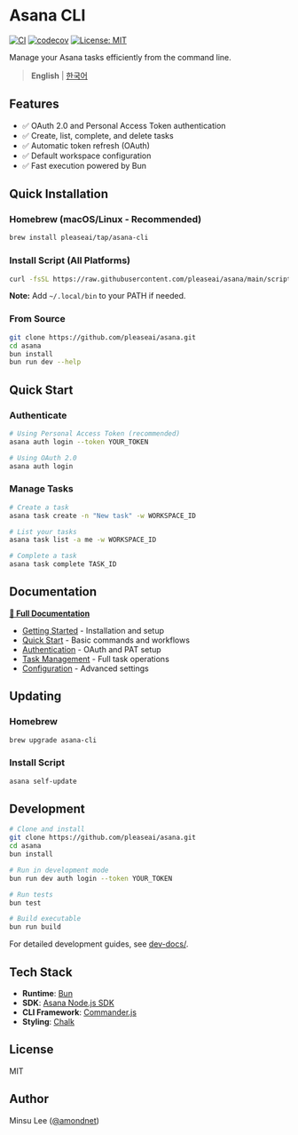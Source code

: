 # Asana CLI

[![CI](https://github.com/pleaseai/asana/actions/workflows/ci.yml/badge.svg)](https://github.com/pleaseai/asana/actions/workflows/ci.yml)
[![codecov](https://codecov.io/gh/pleaseai/asana/branch/main/graph/badge.svg)](https://codecov.io/gh/pleaseai/asana)
[![License: MIT](https://img.shields.io/badge/License-MIT-yellow.svg)](https://opensource.org/licenses/MIT)

Manage your Asana tasks efficiently from the command line.

> **English** | [한국어](./README.ko.md)

## Features

- ✅ OAuth 2.0 and Personal Access Token authentication
- ✅ Create, list, complete, and delete tasks
- ✅ Automatic token refresh (OAuth)
- ✅ Default workspace configuration
- ✅ Fast execution powered by Bun

## Quick Installation

### Homebrew (macOS/Linux - Recommended)

```bash
brew install pleaseai/tap/asana-cli
```

### Install Script (All Platforms)

```bash
curl -fsSL https://raw.githubusercontent.com/pleaseai/asana/main/scripts/install.sh | sh
```

**Note:** Add `~/.local/bin` to your PATH if needed.

### From Source

```bash
git clone https://github.com/pleaseai/asana.git
cd asana
bun install
bun run dev --help
```

## Quick Start

### Authenticate

```bash
# Using Personal Access Token (recommended)
asana auth login --token YOUR_TOKEN

# Using OAuth 2.0
asana auth login
```

### Manage Tasks

```bash
# Create a task
asana task create -n "New task" -w WORKSPACE_ID

# List your tasks
asana task list -a me -w WORKSPACE_ID

# Complete a task
asana task complete TASK_ID
```

## Documentation

**[📖 Full Documentation](https://asana.pleaseai.dev/)**

- [Getting Started](https://asana.pleaseai.dev/en/guide/getting-started) - Installation and setup
- [Quick Start](https://asana.pleaseai.dev/en/guide/quick-start) - Basic commands and workflows
- [Authentication](https://asana.pleaseai.dev/en/features/authentication) - OAuth and PAT setup
- [Task Management](https://asana.pleaseai.dev/en/features/task-management) - Full task operations
- [Configuration](https://asana.pleaseai.dev/en/features/configuration) - Advanced settings

## Updating

### Homebrew

```bash
brew upgrade asana-cli
```

### Install Script

```bash
asana self-update
```

## Development

```bash
# Clone and install
git clone https://github.com/pleaseai/asana.git
cd asana
bun install

# Run in development mode
bun run dev auth login --token YOUR_TOKEN

# Run tests
bun test

# Build executable
bun run build
```

For detailed development guides, see [dev-docs/](./dev-docs/).

## Tech Stack

- **Runtime**: [Bun](https://bun.sh)
- **SDK**: [Asana Node.js SDK](https://github.com/Asana/node-asana)
- **CLI Framework**: [Commander.js](https://github.com/tj/commander.js)
- **Styling**: [Chalk](https://github.com/chalk/chalk)

## License

MIT

## Author

Minsu Lee ([@amondnet](https://github.com/amondnet))
